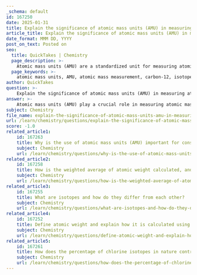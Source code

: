 ```yaml
---
_schema: default
id: 167250
date: 2025-01-31
title: Explain the significance of atomic mass units (AMU) in measuring atomic mass.
article_title: Explain the significance of atomic mass units (AMU) in measuring atomic mass.
date_format: MMM DD, YYYY
post_on_text: Posted on
seo:
  title: QuickTakes | Chemistry
  page_description: >-
    Atomic mass units (AMU) are a standardized unit for measuring atomic mass, allowing precise comparison and calculations in chemistry and physics, essential for understanding element properties and isotopes.
  page_keywords: >-
    atomic mass units, AMU, atomic mass measurement, carbon-12, isotopes, precision, molecular weight calculations, comparison, nuclear chemistry, stoichiometry
author: QuickTakes
question: >-
    Explain the significance of atomic mass units (AMU) in measuring atomic mass.
answer: >-
    Atomic mass units (AMU) play a crucial role in measuring atomic mass, as they provide a standardized unit of measurement that allows for the comparison of the masses of different atoms and molecules on an atomic scale. \n\n1. **Definition of AMU**: One atomic mass unit is defined as one twelfth of the mass of a carbon-12 atom. This definition establishes a reference point that is widely accepted in the scientific community, making it easier to express and compare atomic and molecular weights.\n\n2. **Significance in Atomic Mass Measurement**: \n   - **Precision**: AMU allows for precise measurements of atomic mass, which is essential for understanding the properties of elements and their isotopes. For instance, chlorine-35 has an atomic mass of 35 AMU, while chlorine-37 has an atomic mass of 37 AMU. This precision is vital in fields such as chemistry and physics, where small differences in mass can lead to significant variations in behavior and reactions.\n   - **Comparison**: By using AMU, scientists can easily compare the masses of different isotopes of an element or different elements altogether. This is particularly important in nuclear chemistry and isotopic studies, where the differences in atomic mass can influence stability and reactivity.\n   - **Molecular Weight Calculations**: AMU is also used to calculate molecular weights, which are essential for stoichiometry in chemical reactions. By summing the atomic masses of the constituent atoms (measured in AMU), chemists can determine the molecular weight of compounds, facilitating the understanding of their chemical behavior.\n\n3. **Application in Isotopes**: The concept of AMU is particularly significant when discussing isotopes, as each isotope of an element has a distinct atomic mass due to the different number of neutrons. This distinction is critical for applications in fields such as radiochemistry, where isotopes are used for dating, medical imaging, and treatment.\n\nIn summary, atomic mass units (AMU) are essential for accurately measuring atomic mass, allowing for precise comparisons and calculations in chemistry and physics. They provide a standardized framework that enhances our understanding of atomic structure and behavior.
subject: Chemistry
file_name: explain-the-significance-of-atomic-mass-units-amu-in-measuring-atomic-mass.md
url: /learn/chemistry/questions/explain-the-significance-of-atomic-mass-units-amu-in-measuring-atomic-mass
score: -1.0
related_article1:
    id: 167263
    title: Why is the use of atomic mass units (AMU) important for consistency in chemistry?
    subject: Chemistry
    url: /learn/chemistry/questions/why-is-the-use-of-atomic-mass-units-amu-important-for-consistency-in-chemistry
related_article2:
    id: 167258
    title: How is the weighted average of atomic weight calculated, and why is it important?
    subject: Chemistry
    url: /learn/chemistry/questions/how-is-the-weighted-average-of-atomic-weight-calculated-and-why-is-it-important
related_article3:
    id: 167255
    title: What are isotopes and how do they differ from each other?
    subject: Chemistry
    url: /learn/chemistry/questions/what-are-isotopes-and-how-do-they-differ-from-each-other
related_article4:
    id: 167252
    title: Define atomic weight and explain how it is calculated using a weighted average.
    subject: Chemistry
    url: /learn/chemistry/questions/define-atomic-weight-and-explain-how-it-is-calculated-using-a-weighted-average
related_article5:
    id: 167261
    title: How does the percentage of chlorine isotopes in nature contribute to its atomic weight?
    subject: Chemistry
    url: /learn/chemistry/questions/how-does-the-percentage-of-chlorine-isotopes-in-nature-contribute-to-its-atomic-weight
---
```


&nbsp;